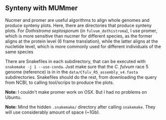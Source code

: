 ## Synteny with MUMmer
Nucmer and promer are useful algorithms to align whole genomes and produce synteny plots. Here, there are directories that produce synteny plots. For *Dothistroma septosporum* (in `fulvum_dothistroma`), I use promer, which is more sensitive than nucmer for different species, as the former aligns at the protein level (6 frame translation), while the latter aligns at the nucletide level, which is more commonly used for different individuals of the same species

There are Snakefiles in each subdirectory, that can be executed with `snakemake -j 1 --use-conda`. Just make sure that the *C. fulvum* race 5 genome (reference) is in in the `data/Cfulv_R5_assembly_v4.fasta` subdirectories. Snakefiles should do the rest, from downloading the query from NCBI, to calling tool/scrips to produce the plots.


**Note:** I couldn't make promer work on OSX. But I had no problems on Ubuntu.

**Note:** Mind the hidden `.snakemake/` directory after calling `snakemake`. They will use considerably amount of space (~1Gb).
